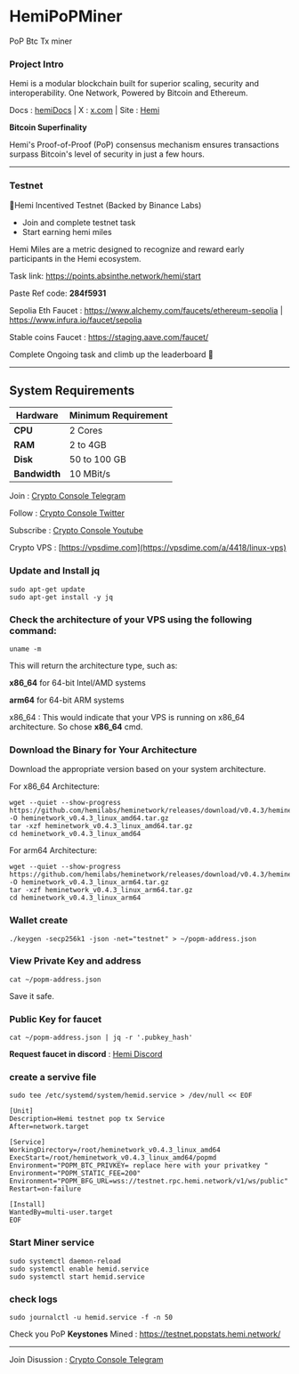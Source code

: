 # HemiPoPMiner
PoP Btc Tx miner

### Project Intro
Hemi is a modular blockchain built for superior scaling, security and interoperability.
One Network, Powered by  Bitcoin and  Ethereum.

Docs : [hemiDocs](https://docs.hemi.xyz/) | X : [x.com](https://x.com/hemi_xyz) | Site : [Hemi](https://hemi.xyz/)

**Bitcoin Superfinality**

Hemi's Proof-of-Proof (PoP) consensus mechanism ensures transactions surpass Bitcoin's level of security in just a few hours.
__________________________________________________________________________________________________________________________________________

### Testnet 

📣Hemi Incentived Testnet (Backed by Binance Labs)

- Join and complete testnet task
- Start earning hemi miles 

Hemi Miles are a metric designed to recognize and reward early participants in the Hemi ecosystem.

Task link: https://points.absinthe.network/hemi/start

Paste Ref code: **284f5931**

Sepolia Eth Faucet : https://www.alchemy.com/faucets/ethereum-sepolia | https://www.infura.io/faucet/sepolia

Stable coins Faucet : https://staging.aave.com/faucet/

Complete Ongoing task and climb up the leaderboard 🚀
__________________________________________________________________________________________________________________________________________
## System Requirements

| **Hardware** | **Minimum Requirement** |
|--------------|-------------------------|
| **CPU**      | 2 Cores                 |
| **RAM**      | 2 to 4GB                |
| **Disk**     | 50 to 100 GB            |
| **Bandwidth**| 10 MBit/s               |

Join : [Crypto Console Telegram](https://t.me/cryptoconsol)

Follow : [Crypto Console Twitter](https://www.x.com/cryptoconsol)

Subscribe : [Crypto Console Youtube](https://www.youtube.com/@cryptoconsole)

Crypto VPS : [https://vpsdime.com](https://vpsdime.com/a/4418/linux-vps)

### Update and Install jq
```
sudo apt-get update
sudo apt-get install -y jq
```

### Check the architecture of your VPS using the following command:
```
uname -m
```
This will return the architecture type, such as:

**x86_64** for 64-bit Intel/AMD systems

**arm64** for 64-bit ARM systems


x86_64 : This would indicate that your VPS is running on x86_64 architecture. So chose **x86_64** cmd.

### Download the Binary for Your Architecture
Download the appropriate version based on your system architecture.

For x86_64 Architecture:

```
wget --quiet --show-progress https://github.com/hemilabs/heminetwork/releases/download/v0.4.3/heminetwork_v0.4.3_linux_amd64.tar.gz -O heminetwork_v0.4.3_linux_amd64.tar.gz
tar -xzf heminetwork_v0.4.3_linux_amd64.tar.gz
cd heminetwork_v0.4.3_linux_amd64
```
For arm64 Architecture:

```
wget --quiet --show-progress https://github.com/hemilabs/heminetwork/releases/download/v0.4.3/heminetwork_v0.4.3_linux_arm64.tar.gz -O heminetwork_v0.4.3_linux_arm64.tar.gz
tar -xzf heminetwork_v0.4.3_linux_arm64.tar.gz
cd heminetwork_v0.4.3_linux_arm64
```

### Wallet create
```
./keygen -secp256k1 -json -net="testnet" > ~/popm-address.json
```
### View Private Key and address
```
cat ~/popm-address.json
```

Save it safe.

### Public Key for faucet
```
cat ~/popm-address.json | jq -r '.pubkey_hash'
```

**Request faucet in discord** : [Hemi Discord](https://discord.gg/hemixyz)

### create a servive file
```
sudo tee /etc/systemd/system/hemid.service > /dev/null << EOF

[Unit]
Description=Hemi testnet pop tx Service
After=network.target

[Service]
WorkingDirectory=/root/heminetwork_v0.4.3_linux_amd64
ExecStart=/root/heminetwork_v0.4.3_linux_amd64/popmd
Environment="POPM_BTC_PRIVKEY= replace here with your privatkey "
Environment="POPM_STATIC_FEE=200"
Environment="POPM_BFG_URL=wss://testnet.rpc.hemi.network/v1/ws/public"
Restart=on-failure

[Install]
WantedBy=multi-user.target
EOF
```
### Start Miner service
```
sudo systemctl daemon-reload
sudo systemctl enable hemid.service
sudo systemctl start hemid.service
```
### check logs
```
sudo journalctl -u hemid.service -f -n 50
```

Check you PoP **Keystones** Mined : https://testnet.popstats.hemi.network/
__________________________________________________________________________________________________________________________________________

Join Disussion : [Crypto Console Telegram](https://t.me/cryptoconsol)
